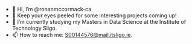 - 👋 Hi, I’m @ronanmccormack-ca
- 👀 Keep your eyes peeled for some interesting projects coming up!
- 🌱 I’m currently studying my Masters in Data Science at the Institute of Technology Sligo.
- 📫 How to reach me: S00144576@mail.itsligo.ie.

<!---
ronanmccormack-ca/ronanmccormack-ca is a ✨ special ✨ repository because its `README.md` (this file) appears on your GitHub profile.
You can click the Preview link to take a look at your changes.
--->
